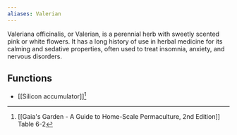 ```yaml
---
aliases: Valerian
---
```

Valeriana officinalis, or Valerian, is a perennial herb with sweetly scented pink or white flowers. It has a long history of use in herbal medicine for its calming and sedative properties, often used to treat insomnia, anxiety, and nervous disorders.

## Functions
- [[Silicon accumulator]][^1]

[^1]: [[Gaia's Garden - A Guide to Home-Scale Permaculture, 2nd Edition]] Table 6-2
